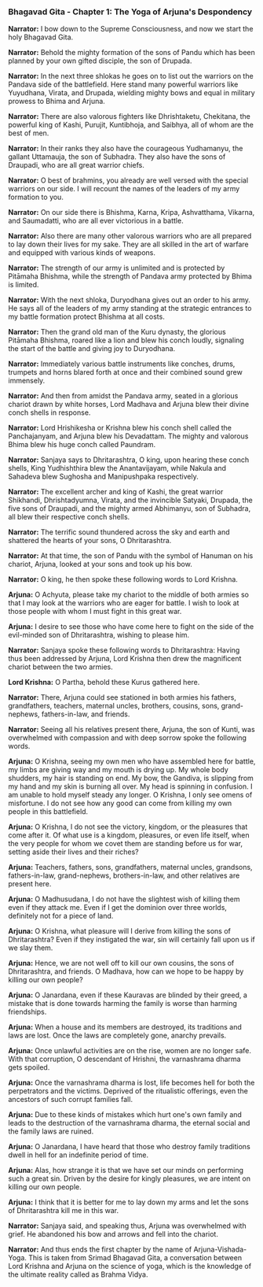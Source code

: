 ### **Bhagavad Gita - Chapter 1: The Yoga of Arjuna's Despondency**

**Narrator:**
I bow down to the Supreme Consciousness, and now we start the holy Bhagavad Gita.

**Narrator:**
Behold the mighty formation of the sons of Pandu which has been planned by your own gifted disciple, the son of Drupada.

**Narrator:**
In the next three shlokas he goes on to list out the warriors on the Pandava side of the battlefield. Here stand many powerful warriors like Yuyudhana, Virata, and Drupada, wielding mighty bows and equal in military prowess to Bhima and Arjuna.

**Narrator:**
There are also valorous fighters like Dhrishtaketu, Chekitana, the powerful king of Kashi, Purujit, Kuntibhoja, and Saibhya, all of whom are the best of men.

**Narrator:**
In their ranks they also have the courageous Yudhamanyu, the gallant Uttamauja, the son of Subhadra. They also have the sons of Draupadi, who are all great warrior chiefs.

**Narrator:**
O best of brahmins, you already are well versed with the special warriors on our side. I will recount the names of the leaders of my army formation to you.

**Narrator:**
On our side there is Bhishma, Karna, Kripa, Ashvatthama, Vikarna, and Saumadatti, who are all ever victorious in a battle.

**Narrator:**
Also there are many other valorous warriors who are all prepared to lay down their lives for my sake. They are all skilled in the art of warfare and equipped with various kinds of weapons.

**Narrator:**
The strength of our army is unlimited and is protected by Pitāmaha Bhishma, while the strength of Pandava army protected by Bhima is limited.

**Narrator:**
With the next shloka, Duryodhana gives out an order to his army. He says all of the leaders of my army standing at the strategic entrances to my battle formation protect Bhishma at all costs.

**Narrator:**
Then the grand old man of the Kuru dynasty, the glorious Pitāmaha Bhishma, roared like a lion and blew his conch loudly, signaling the start of the battle and giving joy to Duryodhana.

**Narrator:**
Immediately various battle instruments like conches, drums, trumpets and horns blared forth at once and their combined sound grew immensely.

**Narrator:**
And then from amidst the Pandava army, seated in a glorious chariot drawn by white horses, Lord Madhava and Arjuna blew their divine conch shells in response.

**Narrator:**
Lord Hrishikesha or Krishna blew his conch shell called the Panchajanyam, and Arjuna blew his Devadattam. The mighty and valorous Bhima blew his huge conch called Paundram.

**Narrator:**
Sanjaya says to Dhritarashtra, O king, upon hearing these conch shells, King Yudhishthira blew the Anantavijayam, while Nakula and Sahadeva blew Sughosha and Manipushpaka respectively.

**Narrator:**
The excellent archer and king of Kashi, the great warrior Shikhandi, Dhrishtadyumna, Virata, and the invincible Satyaki, Drupada, the five sons of Draupadi, and the mighty armed Abhimanyu, son of Subhadra, all blew their respective conch shells.

**Narrator:**
The terrific sound thundered across the sky and earth and shattered the hearts of your sons, O Dhritarashtra.

**Narrator:**
At that time, the son of Pandu with the symbol of Hanuman on his chariot, Arjuna, looked at your sons and took up his bow.

**Narrator:**
O king, he then spoke these following words to Lord Krishna.

**Arjuna:**
O Achyuta, please take my chariot to the middle of both armies so that I may look at the warriors who are eager for battle. I wish to look at those people with whom I must fight in this great war.

**Arjuna:**
I desire to see those who have come here to fight on the side of the evil-minded son of Dhritarashtra, wishing to please him.

**Narrator:**
Sanjaya spoke these following words to Dhritarashtra: Having thus been addressed by Arjuna, Lord Krishna then drew the magnificent chariot between the two armies.

**Lord Krishna:**
O Partha, behold these Kurus gathered here.

**Narrator:**
There, Arjuna could see stationed in both armies his fathers, grandfathers, teachers, maternal uncles, brothers, cousins, sons, grand-nephews, fathers-in-law, and friends.

**Narrator:**
Seeing all his relatives present there, Arjuna, the son of Kunti, was overwhelmed with compassion and with deep sorrow spoke the following words.

**Arjuna:**
O Krishna, seeing my own men who have assembled here for battle, my limbs are giving way and my mouth is drying up. My whole body shudders, my hair is standing on end. My bow, the Gandiva, is slipping from my hand and my skin is burning all over. My head is spinning in confusion. I am unable to hold myself steady any longer. O Krishna, I only see omens of misfortune. I do not see how any good can come from killing my own people in this battlefield.

**Arjuna:**
O Krishna, I do not see the victory, kingdom, or the pleasures that come after it. Of what use is a kingdom, pleasures, or even life itself, when the very people for whom we covet them are standing before us for war, setting aside their lives and their riches?

**Arjuna:**
Teachers, fathers, sons, grandfathers, maternal uncles, grandsons, fathers-in-law, grand-nephews, brothers-in-law, and other relatives are present here.

**Arjuna:**
O Madhusudana, I do not have the slightest wish of killing them even if they attack me. Even if I get the dominion over three worlds, definitely not for a piece of land.

**Arjuna:**
O Krishna, what pleasure will I derive from killing the sons of Dhritarashtra? Even if they instigated the war, sin will certainly fall upon us if we slay them.

**Arjuna:**
Hence, we are not well off to kill our own cousins, the sons of Dhritarashtra, and friends. O Madhava, how can we hope to be happy by killing our own people?

**Arjuna:**
O Janardana, even if these Kauravas are blinded by their greed, a mistake that is done towards harming the family is worse than harming friendships.

**Arjuna:**
When a house and its members are destroyed, its traditions and laws are lost. Once the laws are completely gone, anarchy prevails.

**Arjuna:**
Once unlawful activities are on the rise, women are no longer safe. With that corruption, O descendant of Hrishni, the varnashrama dharma gets spoiled.

**Arjuna:**
Once the varnashrama dharma is lost, life becomes hell for both the perpetrators and the victims. Deprived of the ritualistic offerings, even the ancestors of such corrupt families fall.

**Arjuna:**
Due to these kinds of mistakes which hurt one's own family and leads to the destruction of the varnashrama dharma, the eternal social and the family laws are ruined.

**Arjuna:**
O Janardana, I have heard that those who destroy family traditions dwell in hell for an indefinite period of time.

**Arjuna:**
Alas, how strange it is that we have set our minds on performing such a great sin. Driven by the desire for kingly pleasures, we are intent on killing our own people.

**Arjuna:**
I think that it is better for me to lay down my arms and let the sons of Dhritarashtra kill me in this war.

**Narrator:**
Sanjaya said, and speaking thus, Arjuna was overwhelmed with grief. He abandoned his bow and arrows and fell into the chariot.

**Narrator:**
And thus ends the first chapter by the name of Arjuna-Vishada-Yoga. This is taken from Srimad Bhagavad Gita, a conversation between Lord Krishna and Arjuna on the science of yoga, which is the knowledge of the ultimate reality called as Brahma Vidya.
